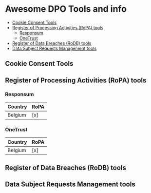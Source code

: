 # Awesome DPO Tools and info

<!-- toc -->

- [Cookie Consent Tools](#cookie-consent-tools)
- [Register of Processing Activities (RoPA) tools](#register-of-processing-activities-ropa-tools)
  * [Responsum](#responsum)
  * [OneTrust](#onetrust)
- [Register of Data Breaches (RoDB) tools](#register-of-data-breaches-rodb-tools)
- [Data Subject Requests Management tools](#data-subject-requests-management-tools)

<!-- tocstop -->

## Cookie Consent Tools

## Register of Processing Activities (RoPA) tools

### Responsum

| Country | RoPA | 
| ------- | ---- |
| Belgium | [x]  |


### OneTrust

| Country | RoPA | 
| ------- | ---- |
| Belgium | [x]  |

## Register of Data Breaches (RoDB) tools

## Data Subject Requests Management tools